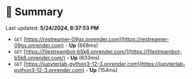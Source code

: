 # 📖 Summary
Last updated: **5/24/2024, 8:37:53 PM**

- `GET` [https://restreamer-09gx.onrender.com](https://restreamer-09gx.onrender.com) - **Up** (668ms)
- `GET` [https://filestreambot-b5k6.onrender.com/](https://filestreambot-b5k6.onrender.com/) - **Up** (633ms)
- `GET` [https://jupyterlab-python3-12-3.onrender.com](https://jupyterlab-python3-12-3.onrender.com) - **Up** (154ms)
